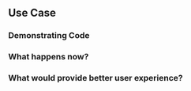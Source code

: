 ## Use Case


### Demonstrating Code


### What happens now?


### What would provide better user experience?
